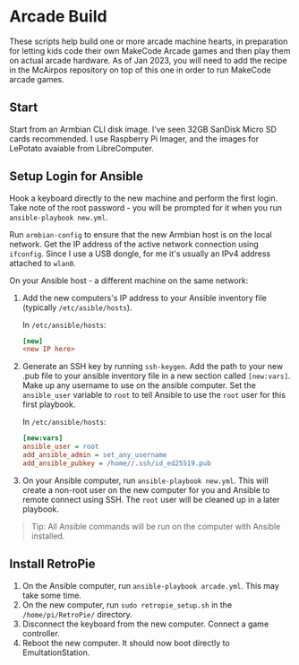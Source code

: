 # Arcade Build

These scripts help build one or more arcade machine hearts, in preparation for letting kids code their own MakeCode Arcade games and then play them on actual arcade hardware. As of Jan 2023, you will need to add the recipe in the McAirpos repository on top of this one in order to run MakeCode arcade games.

## Start

Start from an Armbian CLI disk image. I've seen 32GB SanDisk Micro SD cards recommended.
I use Raspberry Pi Imager, and the images for LePotato avaiable from LibreComputer.

## Setup Login for Ansible

Hook a keyboard directly to the new machine and perform the first login.
Take note of the root password - you will be prompted for it when you run `ansible-playbook new.yml`.

Run `armbian-config` to ensure that the new Armbian host is on the local network.
Get the IP address of the active network connection using `ifconfig`. Since I use a USB dongle, for me it's usually an IPv4 address attached to `wlan0`.

On your Ansible host - a different machine on the same network:

1. Add the new computers's IP address to your Ansible inventory file (typically `/etc/asible/hosts`).

	In `/etc/ansible/hosts`:

	```ini
	[new]
	<new IP here>
	```

2. Generate an SSH key by running `ssh-keygen`. Add the path to your new .pub file to your ansible inventory file in a new section called `[new:vars]`. Make up any username to use on the ansible computer. Set the `ansible_user` variable to `root` to tell Ansible to use the `root` user for this first playbook.

	In `/etc/ansible/hosts`:

	```ini
	[new:vars]
	ansible_user = root
	add_ansible_admin = set_any_username
	add_ansible_pubkey = /home//.ssh/id_ed25519.pub
	```

3. On your Ansible computer, run `ansible-playbook new.yml`. This will create a non-root user on the new computer for you and Ansible to remote connect using SSH. The `root` user will be cleaned up in a later playbook.

> Tip: All Ansible commands will be run on the computer with Ansible installed.

## Install RetroPie

1. On the Ansible computer, run `ansible-playbook arcade.yml`. This may take some time.
2. On the new computer, run `sudo retropie_setup.sh` in the `/home/pi/RetroPie/` directory.
3. Disconnect the keyboard from the new computer. Connect a game controller.
4. Reboot the new computer. It should now boot directly to EmultationStation.

